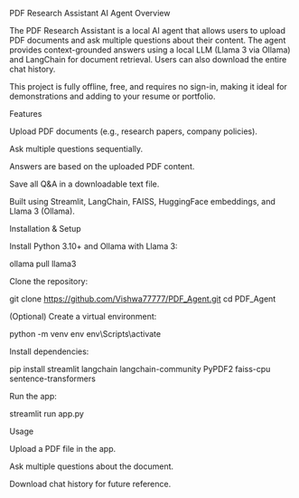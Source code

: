 PDF Research Assistant AI Agent
Overview

The PDF Research Assistant is a local AI agent that allows users to upload PDF documents and ask multiple questions about their content. The agent provides context-grounded answers using a local LLM (Llama 3 via Ollama) and LangChain for document retrieval. Users can also download the entire chat history.

This project is fully offline, free, and requires no sign-in, making it ideal for demonstrations and adding to your resume or portfolio.

Features

Upload PDF documents (e.g., research papers, company policies).

Ask multiple questions sequentially.

Answers are based on the uploaded PDF content.

Save all Q&A in a downloadable text file.

Built using Streamlit, LangChain, FAISS, HuggingFace embeddings, and Llama 3 (Ollama).

Installation & Setup

Install Python 3.10+ and Ollama
 with Llama 3:

ollama pull llama3


Clone the repository:

git clone https://github.com/Vishwa77777/PDF_Agent.git
cd PDF_Agent


(Optional) Create a virtual environment:

python -m venv env
env\Scripts\activate


Install dependencies:

pip install streamlit langchain langchain-community PyPDF2 faiss-cpu sentence-transformers


Run the app:

streamlit run app.py

Usage

Upload a PDF file in the app.

Ask multiple questions about the document.

Download chat history for future reference.
